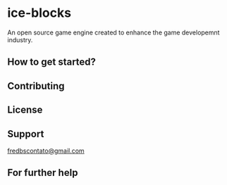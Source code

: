 # ice-blocks
An open source game engine created to enhance the game developemnt industry.

## How to get started?

## Contributing

## License

## Support
fredbscontato@gmail.com

## For further help
